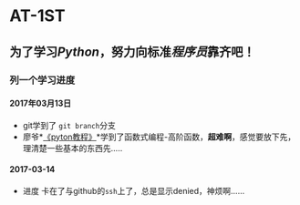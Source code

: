 # AT-1ST
## 为了学习*Python*，努力向标准*程序员*靠齐吧！
### 列一个学习进度
#### 2017年03月13日
- git学到了 `git branch`分支
- 廖爷*[《pyton教程》](http://www.liaoxuefeng.com/wiki/0014316089557264a6b348958f449949df42a6d3a2e542c000)*学到了函数式编程-高阶函数，**超难啊**，感觉要放下先，理清楚一些基本的东西先.....
#### 2017-03-14
- 进度 卡在了与github的`ssh`上了，总是显示denied，神烦啊......
